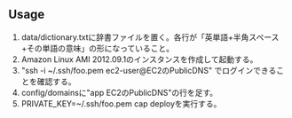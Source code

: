 Usage
-----

1. data/dictionary.txtに辞書ファイルを置く。各行が「英単語+半角スペース+その単語の意味」の形になっていること。
2. Amazon Linux AMI 2012.09.1のインスタンスを作成して起動する。
3. "ssh -i ~/.ssh/foo.pem ec2-user@EC2のPublicDNS" でログインできることを確認する。
4. config/domainsに"app EC2のPublicDNS"の行を足す。
5. PRIVATE_KEY=~/.ssh/foo.pem cap deployを実行する。
